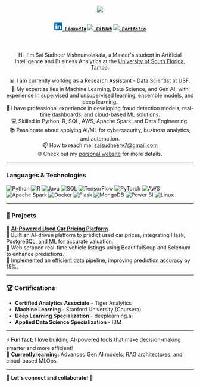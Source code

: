 <h1 align="center">
  <a href="https://git.io/typing-svg">
    <img src="https://readme-typing-svg.herokuapp.com/?lines=Hello,+There!+👋;This+is+Sai+Sudheer;Nice+to+meet+you!&center=true&size=30">
  </a>
</h1>

<h5 align="center">
  <code><a href="https://linkedin.com/in/sudheervishnu" title="LinkedIn Profile"><img width="22" src="images/linkedin.svg"> LinkedIn</a></code>
  <code><a href="https://github.com/sudheer490" title="GitHub Profile"><img width="22" src="images/github.svg"> GitHub</a></code>
  <code><a href="https://sudheer490.github.io/" title="Portfolio"><img width="22" src="images/portfolio.svg"> Portfolio</a></code>
</h5>

<br>

<p align="center">
  Hi, I'm Sai Sudheer Vishnumolakala, a Master's student in Artificial Intelligence and Business Analytics at the <a href="https://www.usf.edu/" title="University of South Florida">University of South Florida</a>, Tampa.
  <br><br>
  📊 I am currently working as a Research Assistant - Data Scientist at USF.
  <br>
  🔬 My expertise lies in Machine Learning, Data Science, and Gen AI, with experience in supervised and unsupervised learning, ensemble models, and deep learning.
  <br>
  🚀 I have professional experience in developing fraud detection models, real-time dashboards, and cloud-based ML solutions.
  <br>
  💻 Skilled in Python, R, SQL, AWS, Apache Spark, and Data Engineering.
  <br>
  📚 Passionate about applying AI/ML for cybersecurity, business analytics, and automation.
  <br>
  📫 How to reach me: <a href="mailto:saisudheerv7@gmail.com">saisudheerv7@gmail.com</a>
  <br>
  🌐 Check out my <a href="https://sudheer490.github.io/">personal website</a> for more details.
</p>

---

### Languages & Technologies

![Python](https://img.shields.io/badge/-Python-000?&logo=Python)
![R](https://img.shields.io/badge/-R-000?&logo=R)
![Java](https://img.shields.io/badge/-Java-000?&logo=Java)
![SQL](https://img.shields.io/badge/-SQL-000?&logo=PostgreSQL)
![TensorFlow](https://img.shields.io/badge/-TensorFlow-000?&logo=TensorFlow)
![PyTorch](https://img.shields.io/badge/-PyTorch-000?&logo=PyTorch)
![AWS](https://img.shields.io/badge/-AWS-000?&logo=Amazon-AWS&logoColor=F90)
![Apache Spark](https://img.shields.io/badge/-Spark-000?&logo=Apache-Spark)
![Docker](https://img.shields.io/badge/-Docker-000?&logo=Docker)
![Flask](https://img.shields.io/badge/-Flask-000?&logo=Flask)
![MongoDB](https://img.shields.io/badge/-MongoDB-000?&logo=MongoDB)
![Power BI](https://img.shields.io/badge/-PowerBI-000?&logo=Power-BI)
![Linux](https://img.shields.io/badge/-Linux-000?&logo=Linux)

---

### 📌 Projects

🔹 **[AI-Powered Used Car Pricing Platform](https://github.com/sudheer490/CarTradeML)**  
📌 Built an AI-driven platform to predict used car prices, integrating Flask, PostgreSQL, and ML for accurate valuation.  
📌 Web scraped real-time vehicle listings using BeautifulSoup and Selenium to enhance predictions.  
📌 Implemented an efficient data pipeline, improving prediction accuracy by 15%.

---

### 🏆 Certifications

- **Certified Analytics Associate** - Tiger Analytics  
- **Machine Learning** - Stanford University (Coursera)  
- **Deep Learning Specialization** - deeplearning.ai  
- **Applied Data Science Specialization** - IBM  

---

⚡ **Fun fact:** I love building AI-powered tools that make decision-making smarter and more efficient!  
🌱 **Currently learning:** Advanced Gen AI models, RAG architectures, and cloud-based MLOps.

---

🎯 **Let's connect and collaborate!** 🚀
